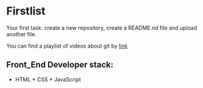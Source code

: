 # Firstlist
Your first task: create a new repository, create a README.nd file and upload another file.

You can find a playlist of videos about git by [link](https://www.youtube.com/watch?v=DKqZHo5sbbo)

## Front_End Developer stack:

* HTML
﻿﻿* CSS
﻿﻿* JavaScript
